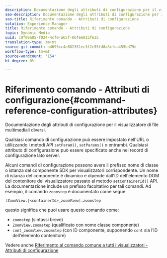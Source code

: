 ```yaml
---
description: Documentazione degli attributi di configurazione per il visualizzatore di file multimediali diversi.
seo-description: Documentazione degli attributi di configurazione per il visualizzatore di file multimediali diversi.
seo-title: Riferimento comando - Attributi di configurazione
solution: Experience Manager
title: Riferimento comando - Attributi di configurazione
topic: Dynamic Media
uuid: c0f09a05-f024-4cf0-a65f-0bfee015f635
translation-type: tm+mt
source-git-commit: e4695cc4e882351ec3f2c55fd8a3cfca455bd79d
workflow-type: tm+mt
source-wordcount: '154'
ht-degree: 0%

---
```



# Riferimento comando - Attributi di configurazione{#command-reference-configuration-attributes}

Documentazione degli attributi di configurazione per il visualizzatore di file multimediali diversi.

Qualsiasi comando di configurazione può essere impostato nell&#39;URL o utilizzando i metodi API `setParam()`, `setParams()` o entrambi. Qualsiasi attributo di configurazione può essere specificato anche nel record di configurazione lato server.

Alcuni comandi di configurazione possono avere il prefisso nome di classe o istanza del componente SDK per visualizzatori corrispondente. Un nome di istanza del componente è dinamico e dipende dall&#39;ID dell&#39;elemento DOM del contenitore del visualizzatore passato al metodo `setContainerId()` API. La documentazione include un prefisso facoltativo per tali comandi. Ad esempio, il comando `zoomstep` è documentato come segue:

`[ZoomView.|<containerId>_zoomView].zoomstep`

questo significa che puoi usare questo comando come:

* `zoomstep` (sintassi breve)
* `ZoomView.zoomstep` (qualificato con nome classe componente)
* `cont_zoomView.zoomstep` (con ID componente, supponendo  `cont` sia l’ID dell’elemento contenitore)

Vedere anche [Riferimento al comando comune a tutti i visualizzatori - Attributi di configurazione](../../../r-html5-viewer-20-cmdref-configattrib/r-html5-viewer-20-cmdref-configattrib.md#concept-850e0f2c49b949deb7cfbfd330d329bd)
